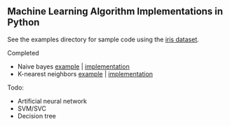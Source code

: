 ## Machine Learning Algorithm Implementations in Python

See the examples directory for sample code using the [iris dataset](https://archive.ics.uci.edu/ml/datasets/Iris).

Completed
* Naive bayes [example](https://github.com/dan-silver/machine-learning-algorithms/blob/master/examples/NaiveBayes.py) | [implementation](https://github.com/dan-silver/machine-learning-algorithms/blob/master/naive_bayes.py)
* K-nearest neighbors [example](https://github.com/dan-silver/machine-learning-algorithms/blob/master/examples/kNearestNeighbors.py) | [implementation](https://github.com/dan-silver/machine-learning-algorithms/blob/master/knn.py)

Todo:
* Artificial neural network
* SVM/SVC
* Decision tree
